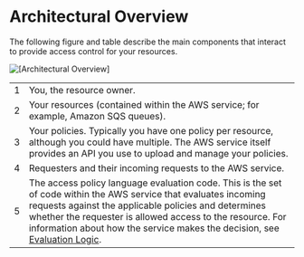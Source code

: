 # Architectural Overview<a name="AccessPolicyLanguage_ArchitecturalOverview"></a>

The following figure and table describe the main components that interact to provide access control for your resources\.

![\[Architectural Overview\]](http://docs.aws.amazon.com/sns/latest/dg/images/AccessPolicyLanguage_Arch_Overview.gif)


|  |  | 
| --- |--- |
| 1 |  You, the resource owner\.  | 
| 2 |  Your resources \(contained within the AWS service; for example, Amazon SQS queues\)\.  | 
| 3 |  Your policies\. Typically you have one policy per resource, although you could have multiple\. The AWS service itself provides an API you use to upload and manage your policies\.  | 
| 4 |  Requesters and their incoming requests to the AWS service\.  | 
| 5 |  The access policy language evaluation code\. This is the set of code within the AWS service that evaluates incoming requests against the applicable policies and determines whether the requester is allowed access to the resource\. For information about how the service makes the decision, see [Evaluation Logic](AccessPolicyLanguage_EvaluationLogic.md)\.  | 